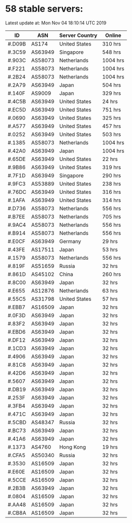 # 58 stable servers:

Latest update at: Mon Nov 04 18:10:14 UTC 2019

| ID | ASN | Server Country | Online |
| -- | --- | -------------- | ------ |
| #.D09B | AS174 | United States | 310 hrs |
| #.3C59 | AS63949 | Singapore | 548 hrs |
| #.903C | AS58073 | Netherlands | 1004 hrs |
| #.F221 | AS58073 | Netherlands | 1004 hrs |
| #.2B24 | AS58073 | Netherlands | 1004 hrs |
| #.2A79 | AS63949 | Japan | 504 hrs |
| #.140F | AS9009 | Japan | 329 hrs |
| #.4C5B | AS63949 | United States | 24 hrs |
| #.EC5D | AS63949 | United States | 751 hrs |
| #.0690 | AS63949 | United States | 325 hrs |
| #.A577 | AS63949 | United States | 457 hrs |
| #.0252 | AS63949 | United States | 503 hrs |
| #.1385 | AS58073 | Netherlands | 1004 hrs |
| #.42A0 | AS63949 | Japan | 1004 hrs |
| #.65DE | AS63949 | United States | 22 hrs |
| #.9B86 | AS63949 | United States | 319 hrs |
| #.7F1D | AS63949 | Singapore | 290 hrs |
| #.9FC3 | AS53889 | United States | 238 hrs |
| #.76DC | AS63949 | United States | 316 hrs |
| #.1AFA | AS63949 | United States | 314 hrs |
| #.D736 | AS58073 | Netherlands | 556 hrs |
| #.B7EE | AS58073 | Netherlands | 705 hrs |
| #.9AC4 | AS58073 | Netherlands | 556 hrs |
| #.B914 | AS58073 | Netherlands | 556 hrs |
| #.E0CF | AS63949 | Germany | 29 hrs |
| #.43FE | AS17511 | Japan | 53 hrs |
| #.1579 | AS58073 | Netherlands | 556 hrs |
| #.819F | AS51659 | Russia | 32 hrs |
| #.861D | AS45102 | China | 260 hrs |
| #.8C00 | AS63949 | Japan | 32 hrs |
| #.E655 | AS12876 | Netherlands | 63 hrs |
| #.55C5 | AS31798 | United States | 57 hrs |
| #.EBB7 | AS16509 | Japan | 32 hrs |
| #.0F3D | AS63949 | Japan | 32 hrs |
| #.83F2 | AS63949 | Japan | 32 hrs |
| #.EBD6 | AS63949 | Japan | 32 hrs |
| #.DF12 | AS63949 | Japan | 32 hrs |
| #.1CD3 | AS63949 | Japan | 32 hrs |
| #.4906 | AS63949 | Japan | 32 hrs |
| #.81C8 | AS63949 | Japan | 32 hrs |
| #.42D6 | AS63949 | Japan | 32 hrs |
| #.5607 | AS63949 | Japan | 32 hrs |
| #.DB19 | AS63949 | Japan | 32 hrs |
| #.253F | AS63949 | Japan | 32 hrs |
| #.3FB4 | AS63949 | Japan | 32 hrs |
| #.471C | AS63949 | Japan | 32 hrs |
| #.5CBD | AS48347 | Russia | 32 hrs |
| #.BC73 | AS63949 | Japan | 32 hrs |
| #.41A6 | AS63949 | Japan | 32 hrs |
| #.1373 | AS4760 | Hong Kong | 19 hrs |
| #.CFA5 | AS50340 | Russia | 32 hrs |
| #.3530 | AS16509 | Japan | 32 hrs |
| #.E60E | AS16509 | Japan | 32 hrs |
| #.5CCE | AS16509 | Japan | 32 hrs |
| #.2B3B | AS63949 | Japan | 32 hrs |
| #.0804 | AS16509 | Japan | 32 hrs |
| #.AA48 | AS16509 | Japan | 32 hrs |
| #.CB8A | AS16509 | Japan | 32 hrs |

